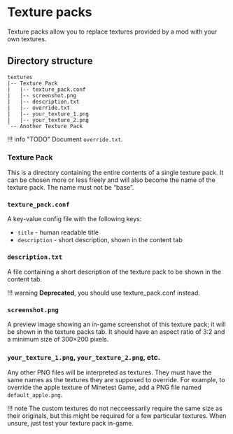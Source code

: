 # Texture packs
Texture packs allow you to replace textures provided by a mod with your own textures.

## Directory structure
```
textures
|-- Texture Pack
|   |-- texture_pack.conf
|   |-- screenshot.png
|   |-- description.txt
|   |-- override.txt
|   |-- your_texture_1.png
|   |-- your_texture_2.png
`-- Another Texture Pack
```
!!! info "TODO"
    Document `override.txt`.

### Texture Pack
This is a directory containing the entire contents of a single texture pack. It can be chosen more or less freely and will also become the name of the texture pack. The name must not be “base”.

### `texture_pack.conf`
A key-value config file with the following keys:

* `title` - human readable title
* `description` - short description, shown in the content tab

### `description.txt`
A file containing a short description of the texture pack to be shown in the content tab.

!!! warning
    **Deprecated**, you should use texture_pack.conf instead.

### `screenshot.png`
A preview image showing an in-game screenshot of this texture pack; it will be shown in the texture packs tab. It should have an aspect ratio of 3:2 and a minimum size of 300×200 pixels.

### `your_texture_1.png`, `your_texture_2.png`, etc.
Any other PNG files will be interpreted as textures. They must have the same names as the textures they are supposed to override. For example, to override the apple texture of Minetest Game, add a PNG file named `default_apple.png`.

!!! note
    The custom textures do not necceessarily require the same size as their originals, but this might be required for a few particular textures. When unsure, just test your texture pack in-game.

